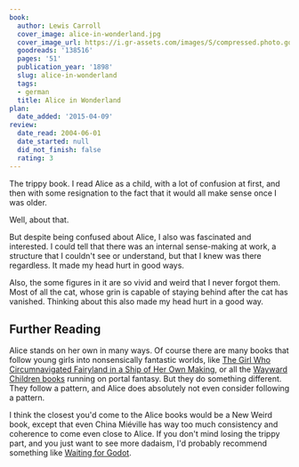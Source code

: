 ```yaml
---
book:
  author: Lewis Carroll
  cover_image: alice-in-wonderland.jpg
  cover_image_url: https://i.gr-assets.com/images/S/compressed.photo.goodreads.com/books/1389447680l/138516._SX98_.jpg
  goodreads: '138516'
  pages: '51'
  publication_year: '1898'
  slug: alice-in-wonderland
  tags:
  - german
  title: Alice in Wonderland
plan:
  date_added: '2015-04-09'
review:
  date_read: 2004-06-01
  date_started: null
  did_not_finish: false
  rating: 3
---
```


The trippy book. I read Alice as a child, with a lot of confusion at first, and then with some resignation to the fact
that it would all make sense once I was older.

Well, about that.

But despite being confused about Alice, I also was fascinated and interested. I could tell that there was an internal
sense-making at work, a structure that I couldn't see or understand, but that I knew was there regardless. It made my
head hurt in good ways.

Also, the some figures in it are so vivid and weird that I never forgot them. Most of all the cat, whose grin is capable
of staying behind after the cat has vanished. Thinking about this also made my head hurt in a good way.

## Further Reading

Alice stands on her own in many ways. Of course there are many books that follow young girls into nonsensically
fantastic worlds, like [The Girl Who Circumnavigated Fairyland in a Ship of Her Own
Making](https://books.rixx.de/reviews/2016/the-girl-who-circumnavigated-fairyland-in-a-ship-of-her-own-making), or all
the [Wayward Children books](https://books.rixx.de/reviews/2018/every-heart-a-doorway) running on portal fantasy. But
they do something different. They follow a pattern, and Alice does absolutely not even consider following a pattern.

I think the closest you'd come to the Alice books would be a New Weird book, except that even China Miéville has way too
much consistency and coherence to come even close to Alice. If you don't mind losing the trippy part, and you just want
to see more dadaism, I'd probably recommend something like [Waiting for
Godot](https://books.rixx.de/reviews/2008/waiting-for-godot).
